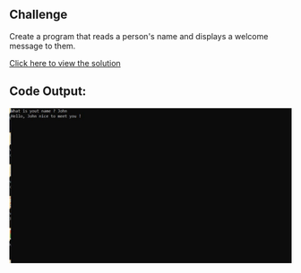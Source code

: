 ## Challenge

Create a program that reads a person's name and displays a welcome message to them.

[Click here to view the solution](https://github.com/davi-p-oliveira-11/CCodeChallengeLab/blob/main/Challenges/HelloUser/solution.c)

## Code Output:

![Output](https://github.com/davi-p-oliveira-11/CCodeChallengeLab/blob/main/Challenges/HelloUser/screenshot.JPG)

